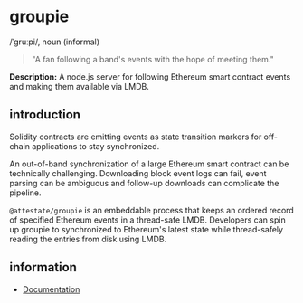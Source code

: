 # groupie

/ˈɡruːpi/, noun (informal)

> "A fan following a band's events with the hope of meeting them."

**Description:** A node.js server for following Ethereum smart contract
events and making them available via LMDB.

## introduction

Solidity contracts are emitting events as state transition markers for
off-chain applications to stay synchronized. 

An out-of-band synchronization of a large Ethereum smart contract can be
technically challenging. Downloading block event logs can fail, event parsing
can be ambiguous and follow-up downloads can complicate the pipeline.

``@attestate/groupie`` is an embeddable process that keeps an ordered record of
specified Ethereum events in a thread-safe LMDB. Developers can spin up groupie
to synchronized to Ethereum's latest state while thread-safely reading the
entries from disk using LMDB.

## information

- [Documentation](https://attestate.com/groupie/main)
